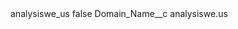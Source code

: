 <?xml version="1.0" encoding="UTF-8"?>
<CustomMetadata xmlns="http://soap.sforce.com/2006/04/metadata" xmlns:xsi="http://www.w3.org/2001/XMLSchema-instance" xmlns:xsd="http://www.w3.org/2001/XMLSchema">
    <label>analysiswe_us</label>
    <protected>false</protected>
    <values>
        <field>Domain_Name__c</field>
        <value xsi:type="xsd:string">analysiswe.us</value>
    </values>
</CustomMetadata>
